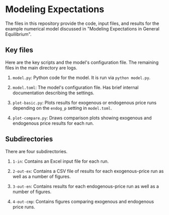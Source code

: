 # Modeling Expectations

The files in this repository provide the code, input files, and results for the example numerical model discussed in "Modeling Expectations in General Equilibrium".

## Key files

Here are the key scripts and the model's configuration file. The remaining files in the main directory are logs.

1. `model.py`: Python code for the model. It is run via `python model.py`.

1. `model.toml`: The model's configuration file. Has brief internal documentation describing the settings.

1. `plot-basic.py`: Plots results for exogenous or endogenous price runs depending on the `endog_p` setting in `model.toml`.

1. `plot-compare.py`: Draws comparison plots showing exogenous and endogenous price results for each run.

## Subdirectories

There are four subdirectories.

1. `1-in`: Contains an Excel input file for each run.

1. `2-out-ex`: Contains a CSV file of results for each exogenous-price run as well as a number of figures.

1. `3-out-en`: Contains results for each endogenous-price run as well as a number of figures.

1. `4-out-cmp`: Contains figures comparing exogenous and endogenous price runs.
